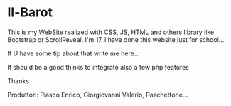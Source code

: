 # Il-Barot
This is my WebSite realized with CSS, JS, HTML and others library like Bootstrap or ScrollReveal.
I'm 17, i have done this website just for school...

If U have some tip about that write me here...

It should be a good thinks to integrate also a few php features

Thanks

Produttori: Piasco Enrico, Giorgiovanni Valerio, Paschettone...
